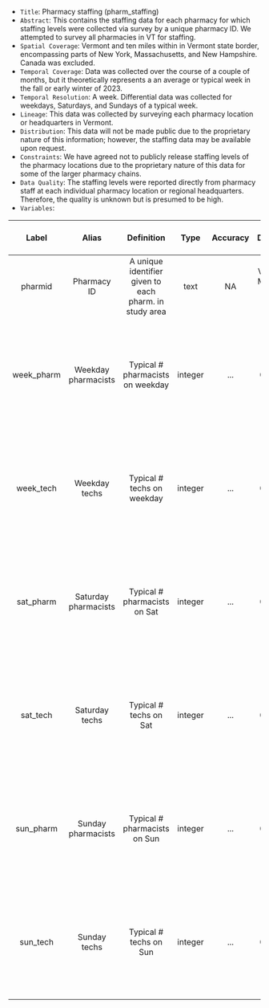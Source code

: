 - `Title`: Pharmacy staffing (pharm_staffing)
- `Abstract`: This contains the staffing data for each pharmacy for which staffing levels were collected via survey by a unique pharmacy ID. We attempted to survey all pharmacies in VT for staffing.
- `Spatial Coverage`: Vermont and ten miles within in Vermont state border, encompassing parts of New York, Massachusetts, and New Hampshire. Canada was excluded.
- `Temporal Coverage`: Data was collected over the course of a couple of months, but it theoretically represents a an average or typical week in the fall or early winter of 2023.
- `Temporal Resolution`: A week. Differential data was collected for weekdays, Saturdays, and Sundays of a typical week.
- `Lineage`: This data was collected by surveying each pharmacy location or headquarters in Vermont.
- `Distribution`: This data will not be made public due to the proprietary nature of this information; however, the staffing data may be available upon request.
- `Constraints`: We have agreed not to publicly release staffing levels of the pharmacy locations due to the proprietary nature of this data for some of the larger pharmacy chains.
- `Data Quality`: The staffing levels were reported directly from pharmacy staff at each individual pharmacy location or regional headquarters. Therefore, the quality is unknown but is presumed to be high.
- `Variables`:

| Label | Alias | Definition | Type | Accuracy | Domain | Missing Data Value(s) | Missing Data Frequency |
| :--: | :--: | :--: | :--: | :--: | :--: | :--: | :--: |
| pharmid | Pharmacy ID | A unique identifier given to each pharm. in study area | text | NA | VT, NY, MA, NH 1 - 117 | NA | NA |
| week_pharm | Weekday pharmacists | Typical # pharmacists on weekday | integer | ... | 0 - 10 | NULL | Could not collect data for 15/117 pharmacies in VT. No staffing data collected for out of state pharmacies. |
| week_tech | Weekday techs | Typical # techs on weekday | integer | ... | 0 - 10 | NULL | Could not collect data for 15/117 pharmacies in VT. No staffing data collected for out of state pharmacies. |
| sat_pharm | Saturday pharmacists | Typical # pharmacists on Sat | integer | ... | 0 - 10 | NULL | Could not collect data for 15/117 pharmacies in VT. No staffing data collected for out of state pharmacies. |
| sat_tech | Saturday techs | Typical # techs on Sat | integer | ... | 0 - 10 | NULL | Could not collect data for 15/117 pharmacies in VT. No staffing data collected for out of state pharmacies. |
| sun_pharm | Sunday pharmacists | Typical # pharmacists on Sun | integer | ... | 0 - 10| NULL | Could not collect data for 15/ 117 pharmacies in VT. No staffing data collected for out of state pharmacies. |
| sun_tech | Sunday techs | Typical # techs on Sun | integer | ... | 0 - 10| NULL | Could not collect data for 15/ 117 pharmacies in VT. No staffing data collected for out of state pharmacies. |
